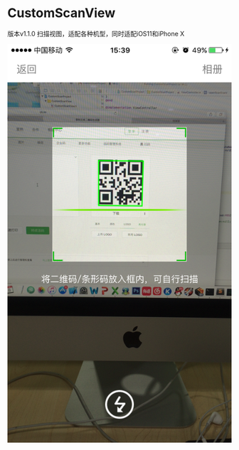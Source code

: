 # CustomScanView
版本v1.1.0
扫描视图，适配各种机型，同时适配iOS11和iPhone X

![image](https://github.com/lfgGitHub/CustomScanView/raw/master/CustomScanProject/CustomScanView/Resource/scan_image.png)
